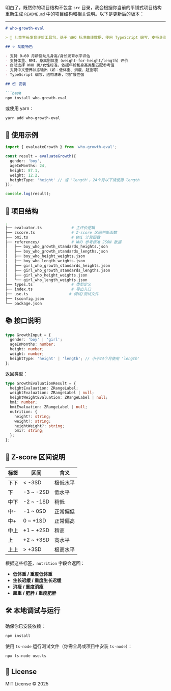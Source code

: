 明白了，既然你的项目结构不包含 `src` 目录，我会根据你当前的平铺式项目结构重新生成 `README.md` 中的项目结构和相关说明。以下是更新后的版本：

---

````md
# who-growth-eval

> 👶 儿童生长发育评价工具包，基于 WHO 标准曲线数据，使用 TypeScript 编写，支持身高、体重、BMI、身高别体重的 Z-score 计算与营养状态评估。

## ✨ 功能特色

- 支持 0–60 月龄婴幼儿身高/身长发育水平评估
- 支持体重、BMI、身高别体重（weight-for-height/length）评价
- 自动选择 WHO 男/女性标准，依据年龄和身高类型匹配参考值
- 支持中文营养状态输出（如：低体重、消瘦、超重等）
- TypeScript 编写，结构清晰，可扩展性强

## 📦 安装

```bash
npm install who-growth-eval
````

或使用 yarn：

```bash
yarn add who-growth-eval
```

## 🧪 使用示例

```ts
import { evaluateGrowth } from 'who-growth-eval';

const result = evaluateGrowth({
  gender: 'boy',
  ageInMonths: 24,
  height: 87.1,
  weight: 12.2,
  heightType: 'height' // 或 'length'，24个月以下请使用 length
});

console.log(result);
```

## 📁 项目结构

```bash
.
├── evaluator.ts             # 主评价逻辑
├── zscore.ts                # Z-score 区间判断函数
├── bmi.ts                   # BMI 计算函数
├── references/              # WHO 参考标准 JSON 数据
│   ├── boy_who_growth_standards_heights.json
│   ├── boy_who_growth_standards_lengths.json
│   ├── boy_who_height_weights.json
│   ├── boy_who_length_weights.json
│   ├── girl_who_growth_standards_heights.json
│   ├── girl_who_growth_standards_lengths.json
│   ├── girl_who_height_weights.json
│   └── girl_who_length_weights.json
├── types.ts                 # 类型定义
├── index.ts                 # 导出入口
├── use.ts                  # 调试/测试文件
├── tsconfig.json
└── package.json
```

## 📚 接口说明

```ts
type GrowthInput = {
  gender: 'boy' | 'girl';
  ageInMonths: number;
  height: number;
  weight: number;
  heightType: 'height' | 'length'; // 小于24个月使用 'length'
};
```

返回类型：

```ts
type GrowthEvaluationResult = {
  heightEvaluation: ZRangeLabel;
  weightEvaluation: ZRangeLabel | null;
  heightWeightEvaluation: ZRangeLabel | null;
  bmi: number;
  bmiEvaluation: ZRangeLabel | null;
  nutrition: {
    height?: string;
    weight?: string;
    heightWeight?: string;
    bmi?: string;
  };
};
```

## 🧠 Z-score 区间说明

| 标签 | 区间         | 含义   |
| -- | ---------- | ---- |
| 下下 | < -3SD     | 极低水平 |
| 下  | -3 \~ -2SD | 低水平  |
| 中下 | -2 \~ -1SD | 稍低   |
| 中- | -1 \~ 0SD  | 正常偏低 |
| 中+ | 0 \~ +1SD  | 正常偏高 |
| 中上 | +1 \~ +2SD | 稍高   |
| 上  | +2 \~ +3SD | 高水平  |
| 上上 | > +3SD     | 极高水平 |

根据这些标签，`nutrition` 字段会返回：

* **低体重 / 重度低体重**
* **生长迟缓 / 重度生长迟缓**
* **消瘦 / 重度消瘦**
* **超重 / 肥胖 / 重度肥胖**

## 🛠 本地调试与运行

确保你已安装依赖：

```bash
npm install
```

使用 `ts-node` 运行测试文件（你需全局或项目中安装 `ts-node`）：

```bash
npx ts-node use.ts
```

## 📜 License

MIT License © 2025